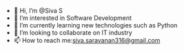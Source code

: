 - 👋 Hi, I’m @Siva S
- 👀 I’m interested in Software Development
- 🌱 I’m currently learning new technologies such as Python
- 💞️ I’m looking to collaborate on IT industry
- 📫 How to reach me:siva.saravanan316@gmail.com

<!---
Siva316/Siva316 is a ✨ special ✨ repository because its `README.md` (this file) appears on your GitHub profile.
You can click the Preview link to take a look at your changes.
--->
